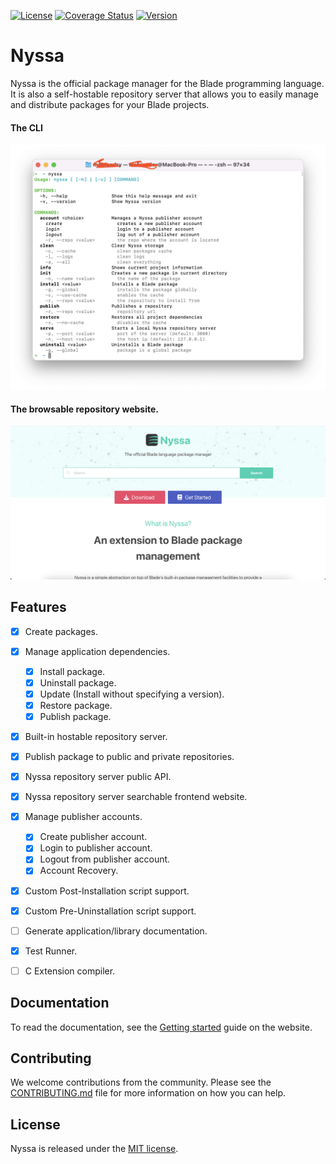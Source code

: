 [![License](https://img.shields.io/badge/License-MIT-blue.svg)](https://github.com/blade-lang/blade/blob/master/LICENSE)
[![Coverage Status](https://coveralls.io/repos/github/blade-lang/nyssa/badge.svg?branch=main)](https://coveralls.io/github/blade-lang/blade?branch=main)
[![Version](https://img.shields.io/badge/version-0.1.4-green)](https://github.com/blade-lang/blade)

# Nyssa

Nyssa is the official package manager for the Blade programming language. It is also a self-hostable repository server that allows you to easily manage and distribute packages for your Blade projects.

#### The CLI

![Nyssa CLI](https://raw.githubusercontent.com/blade-lang/blade/main/apps/nyssa/nyssa-cli.png)

#### The browsable repository website.

![Nyssa Repository](https://raw.githubusercontent.com/blade-lang/blade/main/apps/nyssa/nyssa.png)


## Features

- [x] Create packages.
- [x] Manage application dependencies. 
  - [x] Install package.
  - [x] Uninstall package.
  - [x] Update (Install without specifying a version).
  - [x] Restore package.
  - [x] Publish package.
- [x] Built-in hostable repository server.
- [x] Publish package to public and private repositories.
- [x] Nyssa repository server public API.
- [x] Nyssa repository server searchable frontend website.
- [x] Manage publisher accounts.
  - [x] Create publisher account.
  - [x] Login to publisher account.
  - [x] Logout from publisher account.
  - [x] Account Recovery.
- [x] Custom Post-Installation script support.
- [x] Custom Pre-Uninstallation script support.
- [ ] Generate application/library documentation.
- [x] Test Runner.
- [ ] C Extension compiler.


## Documentation

To read the documentation, see the [Getting started](https://nyssa.bladelang.com/docs) guide on the website.


## Contributing

We welcome contributions from the community. Please see the [CONTRIBUTING.md](CONTRIBUTING.md) file for more information on how you can help.


## License

Nyssa is released under the [MIT license](LICENSE).
